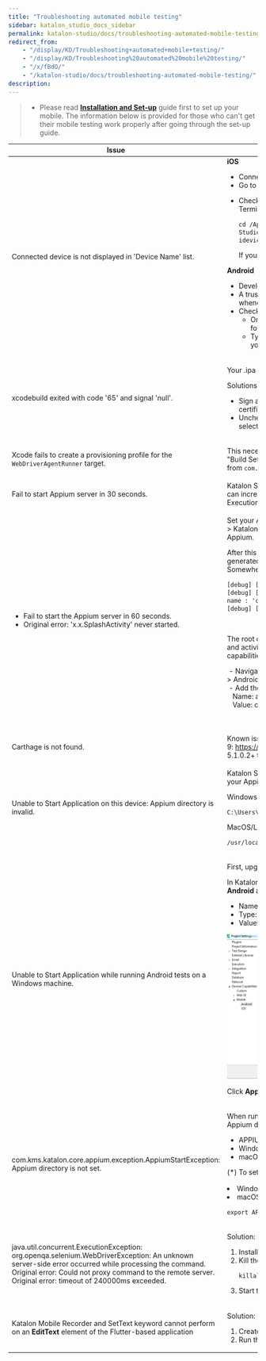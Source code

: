 ```yaml
---
title: "Troubleshooting automated mobile testing" 
sidebar: katalon_studio_docs_sidebar
permalink: katalon-studio/docs/troubleshooting-automated-mobile-testing.html 
redirect_from:
    - "/display/KD/Troubleshooting+automated+mobile+testing/"
    - "/display/KD/Troubleshooting%20automated%20mobile%20testing/"
    - "/x/fBdO/"
    - "/katalon-studio/docs/troubleshooting-automated-mobile-testing/"
description: 
---
```

> * Please read **[Installation and Set-up](/display/KD/Before+You+Start)** guide first to set up your mobile. The information below is provided for those who can't get their mobile testing work properly after going through the set-up guide.

<table>
    <thead>
        <tr>
            <th>Issue</th>
            <th>Solution</th>
        </tr>
    </thead>
    <tbody>
        <tr>
            <td>Connected device is not displayed in 'Device Name' list.</td>
            <td>
                <strong>iOS</strong>
                <ul>
                    <li>Connect your&nbsp;device to Xcode.</li>
                    <li>Go to Settings -&gt;&nbsp;Developer&nbsp;&gt; turn ON&nbsp;UIAutomation.</li>
                    <li>
                        <p>Check if your device is recognized using the following commands on Terminal.</p>
                        <pre><code class="language-groovy">cd /Applications/Katalon\ Studio.app/Contents/Eclipse/configuration/resources/tools/imobiledevice&nbsp;
idevice_id -l</code></pre>
                        <p>If your iOS version is iOS 11, make sure Katalon Studio's version is 5.3+.</p>
                    </li>
                </ul>
                <strong>Android</strong>
                <ul>
                    <li>Developer option is turned on.</li>
                    <li>A trusted&nbsp;connection is established by&nbsp;tapping&nbsp;on 'Trust this computer' whenever this dialog is displayed on your device.</li>
                    <li>
                        Check if the device is listed using&nbsp;adb&nbsp;command:
                        <ul>
                            <li>On Windows command line/ MacOS terminal: Navigate to platform-tools folder in &lt;Android SDK folder&gt;\platform-tools.</li>
                            <li>Type in "adb&nbsp;devices" and observe devices listed there. Make sure that your corrected device is listed there with online status.&nbsp;</li>
                        </ul>
                    </li>
                </ul>
            </td>
        </tr>
        <tr>
            <td>xcodebuild exited with code&nbsp;'65'&nbsp;and signal&nbsp;'null'.</td>
            <td>
                <p>Your .ipa application and/or WebDriverAgent is not signed correctly.</p>
                Solutions:
                <ul>
                    <li>Sign and rebuild the WebDriverAgent XCode project with your developer certificate.</li>
                    <li>Uncheck 'Automatically Signing' option from WebDriverAgentRunner and select <strong>valid provisioning profile</strong> (profile displayed as Eligible from the list).</li>
                </ul>
            </td>
        </tr>
        <tr>
            <td>Xcode fails to create a provisioning profile for the <code>WebDriverAgentRunner</code>&nbsp;target.</td>
            <td>
                <p>This necessitates manually changing the bundle id for the target by going into the "Build Settings" tab, and changing the "Product Bundle Identifier" from&nbsp;<code>com.facebook.WebDriverAgentRunner</code>&nbsp;to something that Xcode will accept.</p>
            </td>
        </tr>
        <tr>
            <td>Fail to start Appium server in 30 seconds.</td>
            <td>Katalon Studio can't start Appium server within 30 seconds (default timeout). You can increase this timeout value from this settings: Project&nbsp;→ Settings&nbsp;→ Execution&nbsp;→ Default&nbsp;→ Default wait for elements timeout (in seconds).</td>
        </tr>
        <tr>
            <td>
                <ul>
                    <li>Fail to start the Appium server in 60 seconds.</li>
                    <li>Original error: 'x.x.SplashActivity' never started.</li>
                </ul>
            </td>
            <td>
                <p>Set your Appium Log Level to "Debug" which you can find this option in Windows &gt; Katalon Studio Preferences &gt; Katalon &gt; Mobile to generate debug logs of Appium.</p>
                <p>After this change is applied, retry your record/spy session and then open generated&nbsp;.appium&nbsp;file in the project folder.&nbsp;<br>Somewhere in this file you are likely will see these lines:&nbsp;</p>
                <pre><code class="language-groovy">[debug] [ADB] Running '..\adb.exe' with args: [...] 
[debug] [ADB] Found package: 'com.abc.def.xyz' and fully qualified activity name : 'com.egh.jik' 
[debug] [ADB] Incorrect package and activity. Retrying.</code></pre>
                <p>&nbsp;</p>
                <p>The root cause is Katalon Studio can't start application due to incorrect package and activity by default, so you need to add additional settings to desired capabilities:&nbsp;</p>
                <p>&nbsp;-&nbsp;Navigate to Mobile settings (Project &gt; Settings &gt; Execution &gt; Default &gt; Mobile &gt; Android).&nbsp;<br>&nbsp;-&nbsp;Add the following key.<br>&nbsp; &nbsp;Name: appWaitActivity.&nbsp;<br>&nbsp; &nbsp;Value: com.* (<strong>based on the prefix of 'Found package' log</strong>).</p>
                <p><br></p>
            </td>
        </tr>
        <tr>
            <td>Carthage&nbsp;is not found.</td>
            <td>Known issue of Appium 1.7 with Xcode 9:&nbsp;<a class="external-link" href="https://github.com/appium/appium/issues/9344" rel="nofollow">https://github.com/appium/appium/issues/9344</a>, so please use Katalon Studio 5.1.0.2+ to avoid this message.</td>
        </tr>
        <tr>
            <td>Unable to Start Application on this device: Appium directory is invalid.</td>
            <td>
                <p>Katalon Studio cannot locate the provided Appium directory. Please double check your Appium directory to make sure it should be as shown below:</p>
                <p>Windows: (Window&nbsp;→ Katalon Studio Preferences&nbsp;→ Mobile&nbsp;→ Appium Directory).</p>
                <pre><code class="language-groovy">C:\Users\&lt;Username&gt;\AppData\Roaming\npm\node_modules\appium</code></pre>
                <p>MacOS/Linux: (Katalon Studio&nbsp;→ Preferences&nbsp;→ Mobile&nbsp;→ Appium Directory).</p>
                <pre><code class="language-groovy">/usr/local/lib/node_modules/appium</code></pre>
            </td>
        </tr>
        <tr>
            <td>Unable to Start Application while running Android tests on a Windows machine.</td>
            <td>
                <p>First, upgrade to the latest version of Appium.</p>
                <p>In Katalon Studio, go to <strong> Project Settings > Desired Capabilities > Mobile > Android</strong> and add this desired capabilities:
                    <ul>
                        <li>Name: <code>appWaitActivity</code></li>
                        <li>Type: String</li>
                        <li>Value: *</li>
                    </ul>
                <p><img src="https://github.com/katalon-studio/docs-images/raw/master/katalon-studio/docs/roubleshooting-automated-mobile-testing/android-error.png" alt="desired capabilities" width=70%>
                <p>Click <strong>Apply</strong> to save, then run the test again.</p>    
            </td>
        </tr>
        <tr>
            <td>com.kms.katalon.core.appium.exception.AppiumStartException: Appium directory is not set.</td>
            <td>
                <p> When running tests with <strong>Katalon Runtime Engine</strong>, by default Katalon checks the Appium directory at:</p>
                <ul>
                  <li>APPIUM_HOME environment variable (*). </li>
                  <li>Windows: C:\Users<Username>\AppData\Roaming\npm\node_modules\appium.</li>
                  <li>macOS and Linux: /usr/local/lib/node_modules/appium.</li>
                </ul>
                <p> (*) To set Appium location by using APPIUM_HOME environment variable:
                <li>Windows: <img src="https://github.com/katalon-studio/docs-images/raw/master/katalon-studio/docs/roubleshooting-automated-mobile-testing/windows-appium-home.png"></li>
                <li>macOS and Linux: <pre><code class="language-groovy">export APPIUM_HOME=/usr/local/lib/node_modules/appium</code></pre></li>
                </p>
            </td>
        </tr>
        <tr>
            <td>java.util.concurrent.ExecutionException: org.openqa.selenium.WebDriverException: An unknown server-side error occurred while processing the command. Original error: Could not proxy command to the remote server. Original error: timeout of 240000ms exceeded.</td>
            <td>
                <p>Solution:</p>
                    <ol>
                        <li> Install <a href="https://docs.katalon.com/katalon-studio/docs/installing-webdriveragent-for-ios-devices.html">Webdriveragent</a>.</li>
                        <li> Kill the running appium proccesses with the following command:  <pre><code>killall -9 node</code></pre></li>
                        <li> Start the AUT again.</li>
                    </ul>
            </td>
        </tr>  
<tr>
            <td>Katalon Mobile Recorder and SetText keyword cannot perform on an <strong>EditText</strong> element of the Flutter-based application</td>
            <td>
                <p>Solution:</p>
                    <ol>
                        <li> Create a <a href="https://docs.katalon.com/katalon-studio/docs/flutter-based-application-testing.html">SetText Custom keyword</a>.</li>
                        <li> Run the test again in script mode.</li>
                    </ul>
            </td>
        </tr>                                 
    </tbody>
</table>
